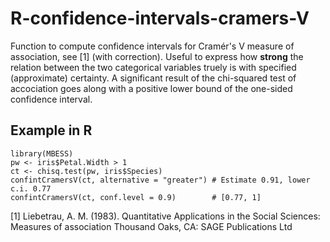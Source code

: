 # R-confidence-intervals-cramers-V

Function to compute confidence intervals for Cramér's V measure of association, see [1] (with correction). Useful to express how **strong** the relation between the two categorical variables truely is with specified (approximate) certainty. A significant result of the chi-squared test of accociation goes along with a positive lower bound of the one-sided confidence interval.

## Example in R
```
library(MBESS)
pw <- iris$Petal.Width > 1
ct <- chisq.test(pw, iris$Species)
confintCramersV(ct, alternative = "greater") # Estimate 0.91, lower c.i. 0.77
confintCramersV(ct, conf.level = 0.9)        # [0.77, 1]
```
[1] Liebetrau, A. M. (1983). Quantitative Applications in the Social Sciences: Measures of association Thousand Oaks, CA: SAGE Publications Ltd
